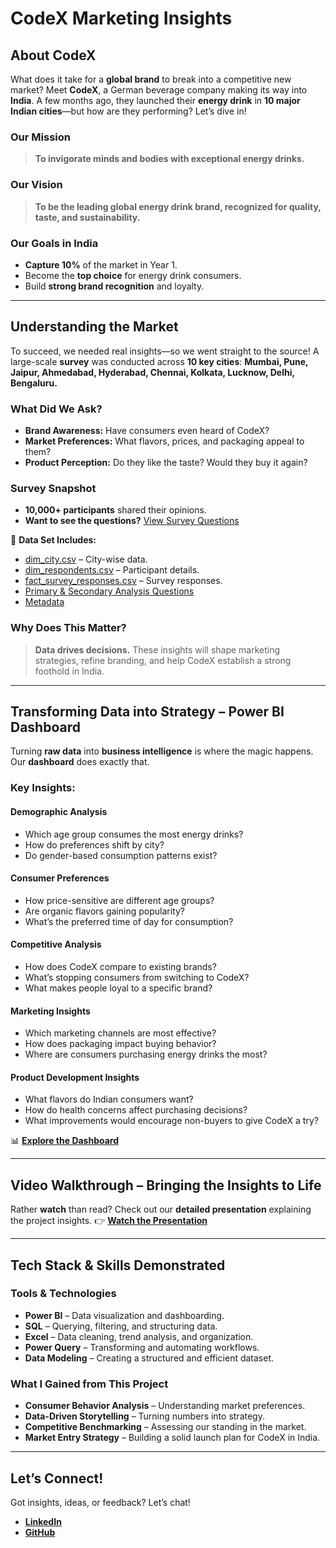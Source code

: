 # CodeX Marketing Insights

## About CodeX
What does it take for a **global brand** to break into a competitive new market? Meet **CodeX**, a German beverage company making its way into **India**. A few months ago, they launched their **energy drink** in **10 major Indian cities**—but how are they performing? Let’s dive in!

### Our Mission
> **To invigorate minds and bodies with exceptional energy drinks.**

### Our Vision
> **To be the leading global energy drink brand, recognized for quality, taste, and sustainability.**

### Our Goals in India
- **Capture 10%** of the market in Year 1.
- Become the **top choice** for energy drink consumers.
- Build **strong brand recognition** and loyalty.

---

## Understanding the Market 
To succeed, we needed real insights—so we went straight to the source! A large-scale **survey** was conducted across **10 key cities**:
**Mumbai, Pune, Jaipur, Ahmedabad, Hyderabad, Chennai, Kolkata, Lucknow, Delhi, Bengaluru.**

### What Did We Ask?
- **Brand Awareness:** Have consumers even heard of CodeX?
- **Market Preferences:** What flavors, prices, and packaging appeal to them?
- **Product Perception:** Do they like the taste? Would they buy it again?

### Survey Snapshot
- **10,000+ participants** shared their opinions.
- **Want to see the questions?** [View Survey Questions](https://github.com/adityaraj005/Food-Beverage-Function-Marketing/blob/9c57dcf1f6ca6211b9a5918061caecbbea87d3c3/Survey_Questions_and_Response_Options.pdf)

📂 **Data Set Includes:**
- [dim_city.csv](https://github.com/adityaraj005/Food-Beverage-Function-Marketing/blob/9c57dcf1f6ca6211b9a5918061caecbbea87d3c3/Datasets/dim_cities.csv) – City-wise data.
- [dim_respondents.csv](https://github.com/adityaraj005/Food-Beverage-Function-Marketing/blob/9c57dcf1f6ca6211b9a5918061caecbbea87d3c3/Datasets/dim_repondents.csv) – Participant details.
- [fact_survey_responses.csv](https://github.com/adityaraj005/Food-Beverage-Function-Marketing/blob/9c57dcf1f6ca6211b9a5918061caecbbea87d3c3/Datasets/fact_survey_responses.csv) – Survey responses.
- [Primary & Secondary Analysis Questions](https://github.com/adityaraj005/Food-Beverage-Function-Marketing/blob/9c57dcf1f6ca6211b9a5918061caecbbea87d3c3/Primary_Secondary_Insights.pdf)
- [Metadata](https://github.com/adityaraj005/Food-Beverage-Function-Marketing/blob/9c57dcf1f6ca6211b9a5918061caecbbea87d3c3/Metadata.txt)

### Why Does This Matter?
> **Data drives decisions.** These insights will shape marketing strategies, refine branding, and help CodeX establish a strong foothold in India.

---

## Transforming Data into Strategy – Power BI Dashboard
Turning **raw data** into **business intelligence** is where the magic happens. Our **dashboard** does exactly that.

### Key Insights:
#### Demographic Analysis
- Which age group consumes the most energy drinks?
- How do preferences shift by city?
- Do gender-based consumption patterns exist?

#### Consumer Preferences
- How price-sensitive are different age groups?
- Are organic flavors gaining popularity?
- What’s the preferred time of day for consumption?

#### Competitive Analysis
- How does CodeX compare to existing brands?
- What’s stopping consumers from switching to CodeX?
- What makes people loyal to a specific brand?

#### Marketing Insights
- Which marketing channels are most effective?
- How does packaging impact buying behavior?
- Where are consumers purchasing energy drinks the most?

#### Product Development Insights
- What flavors do Indian consumers want?
- How do health concerns affect purchasing decisions?
- What improvements would encourage non-buyers to give CodeX a try?

📊 **[Explore the Dashboard](https://app.powerbi.com/view?r=eyJrIjoiNmNjODIxZDYtNWZkMS00ZTQ1LTkxNDctY2YzMWY5YTg3YmY3IiwidCI6ImM2ZTU0OWIzLTVmNDUtNDAzMi1hYWU5LWQ0MjQ0ZGM1YjJjNCJ9)**

---

## Video Walkthrough – Bringing the Insights to Life
Rather **watch** than read? Check out our **detailed presentation** explaining the project insights.
👉 **[Watch the Presentation](#)**

---

## Tech Stack & Skills Demonstrated
### Tools & Technologies
- **Power BI** – Data visualization and dashboarding.
- **SQL** – Querying, filtering, and structuring data.
- **Excel** – Data cleaning, trend analysis, and organization.
- **Power Query** – Transforming and automating workflows.
- **Data Modeling** – Creating a structured and efficient dataset.

### What I Gained from This Project
- **Consumer Behavior Analysis** – Understanding market preferences.
- **Data-Driven Storytelling** – Turning numbers into strategy.
- **Competitive Benchmarking** – Assessing our standing in the market.
- **Market Entry Strategy** – Building a solid launch plan for CodeX in India.

---

## Let’s Connect!
Got insights, ideas, or feedback? Let’s chat!
- **[LinkedIn](#)**
- **[GitHub](#)**
